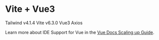 # Vite + Vue3 

Tailwind v4.1.4
Vite v6.3.0
Vue3
Axios

Learn more about IDE Support for Vue in the [Vue Docs Scaling up Guide](https://vuejs.org/guide/scaling-up/tooling.html#ide-support).
